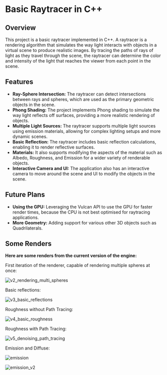 # Basic Raytracer in C++

## Overview

This project is a basic raytracer implemented in C++. A raytracer is a rendering algorithm that simulates the way light interacts with objects in a virtual scene to produce realistic images. By tracing the paths of rays of light as they travel through the scene, the raytracer can determine the color and intensity of the light that reaches the viewer from each point in the scene.

## Features

- **Ray-Sphere Intersection:** The raytracer can detect intersections between rays and spheres, which are used as the primary geometric objects in the scene.
- **Phong Shading:** The project implements Phong shading to simulate the way light reflects off surfaces, providing a more realistic rendering of objects.
- **Multiple Light Sources:** The raytracer supports multiple light sources using emission materials, allowing for complex lighting setups and more dynamic scenes.
- **Basic Reflection:** The raytracer includes basic reflection calculations, enabling it to render reflective surfaces.
- **Materials:** It also supports modifying the aspects of the material such as Albedo, Roughness, and Emission for a wider variety of renderable objects.
- **Interactive Camera and UI:** The application also has an interactive camera to move around the scene and UI to modify the objects in the scene.

## Future Plans

- **Using the GPU:** Leveraging the Vulcan API to use the GPU for faster render times, because the CPU is not best optimised for raytracing applications.
- **More Geometry:** Adding support for various other 3D objects such as Quadrilaterals.

## Some Renders

**Here are some renders from the current version of the engine:**

First iteration of the renderer, capable of rendering multiple spheres at once:

![v2_rendering_multi_spheres](https://github.com/NISH-Original/raytracing_test/assets/75113251/0ceddbc4-3303-43df-9001-8fa317d46e04)


Basic reflections:

![v3_basic_reflections](https://github.com/NISH-Original/raytracing_test/assets/75113251/f24043c6-caeb-4155-8e79-c5b984197a07)


Roughness without Path Tracing:

![v4_basic_roughness](https://github.com/NISH-Original/raytracing_test/assets/75113251/f3da70fe-6f18-46e2-96c0-afe76068bde1)


Roughness with Path Tracing:

![v5_denoising_path_tracing](https://github.com/NISH-Original/raytracing_test/assets/75113251/30eb9f76-b9c8-4925-9267-31c0bdc7819f)


Emission and Diffuse:

![emission](https://github.com/NISH-Original/raytracing_test/assets/75113251/4edb6fa1-3899-444f-ac81-9c20f86e22ce)


![emission_v2](https://github.com/NISH-Original/raytracing_test/assets/75113251/496693c7-893a-42e3-af40-8844bb7ddc4b)
